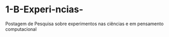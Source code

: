 # 1-B-Experi-ncias-
Postagem de Pesquisa sobre experimentos nas ciências e em pensamento computacional
